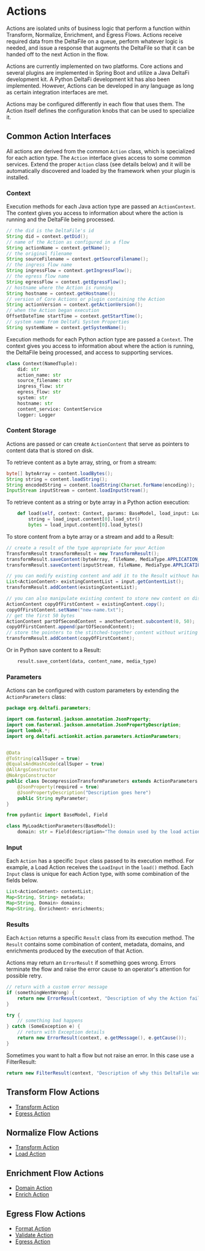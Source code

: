 # Actions

Actions are isolated units of business logic that perform a function within Transform, Normalize, Enrichment, and Egress Flows.
Actions receive required data from the DeltaFile on a queue, perform whatever logic is needed, and issue a response that
augments the DeltaFile so that it can be handed off to the next Action in the flow.

Actions are currently implemented on two platforms. Core actions and several plugins are implemented in Spring Boot and
utilize a Java DeltaFi development kit. A Python DeltaFi development kit has also been implemented. However, Actions can
be developed in any language as long as certain integration interfaces are met.

Actions may be configured differently in each flow that uses them. The Action itself defines the configuration knobs
that can be used to specialize it.

## Common Action Interfaces

All actions are derived from the common `Action` class, which is specialized for each action type. The `Action`
interface gives access to some common services. Extend the proper `Action` class (see details below) and it will be
automatically discovered and loaded by the framework when your plugin is installed.

### Context

Execution methods for each Java action type are passed an `ActionContext`. The context gives you access to information
about where the action is running and the DeltaFile being processed.

```java
// the did is the DeltaFile's id
String did = context.getDid();
// name of the Action as configured in a flow
String actionName = context.getName();
// the original filename
String sourceFilename = context.getSourceFilename();
// the ingress flow name
String ingressFlow = context.getIngressFlow();
// the egress flow name
String egressFlow = context.getEgressFlow();
// hostname where the Action is running
String hostname = context.getHostname();
// version of Core Actions or plugin containing the Action
String actionVersion = context.getActionVersion();
// when the Action began execution
OffsetDateTime startTime = context.getStartTime();
// system name from DeltaFi System Properties
String systemName = context.getSystemName();
```

Execution methods for each Python action type are passed a `Context`. The context gives you access to information about
where the action is running, the DeltaFile being processed, and access to supporting services.

```python
class Context(NamedTuple):
    did: str
    action_name: str
    source_filename: str
    ingress_flow: str
    egress_flow: str
    system: str
    hostname: str
    content_service: ContentService
    logger: Logger

```

### Content Storage

Actions are passed or can create `ActionContent` that serve as pointers to content data that is stored on disk.

To retrieve content as a byte array, string, or from a stream:

```java
byte[] byteArray = content.loadBytes();
String string = content.loadString();
String encodedString = content.loadString(Charset.forName(encoding));
InputStream inputStream = content.loadInputStream();
```

To retrieve content as a string or byte array in a Python action execution:

```python
    def load(self, context: Context, params: BaseModel, load_input: LoadInput):
        string = load_input.content[0].load_str()
        bytes = load_input.content[0].load_bytes()

```

To store content from a byte array or a stream and add to a Result:

```java
// create a result of the type appropriate for your Action
TransformResult transformResult = new TransformResult();
transformResult.saveContent(byteArray, fileName, MediaType.APPLICATION_JSON);
transformResult.saveContent(inputStream, fileName, MediaType.APPLICATION_JSON);

// you can modify existing content and add it to the Result without having to save new Content to disk:
List<ActionContent> existingContentList = input.getContentList();
transformResult.addContent(existingContentList);

// you can also manipulate existing content to store new content on disk
ActionContent copyOfFirstContent = existingContent.copy();
copyOfFirstContent.setName("new-name.txt");
// get the first 50 bytes
ActionContent partOfSecondContent = anotherContent.subcontent(0, 50);
copyOfFirstContent.append(partOfSecondContent);
// store the pointers to the stitched-together content without writing to disk
transformResult.addContent(copyOfFirstContent);
```

Or in Python save content to a Result:

```python
    result.save_content(data, content_name, media_type)
```

### Parameters

Actions can be configured with custom parameters by extending the `ActionParameters` class:

```java
package org.deltafi.parameters;

import com.fasterxml.jackson.annotation.JsonProperty;
import com.fasterxml.jackson.annotation.JsonPropertyDescription;
import lombok.*;
import org.deltafi.actionkit.action.parameters.ActionParameters;


@Data
@ToString(callSuper = true)
@EqualsAndHashCode(callSuper = true)
@AllArgsConstructor
@NoArgsConstructor
public class DecompressionTransformParameters extends ActionParameters {
    @JsonProperty(required = true)
    @JsonPropertyDescription("Description goes here")
    public String myParameter;
}
```

```python
from pydantic import BaseModel, Field

class MyLoadActionParameters(BaseModel):
    domain: str = Field(description="The domain used by the load action")
```

### Input

Each `Action` has a specific `Input` class passed to its execution method. For example, a Load Action receives the
`LoadInput` in the `load()` method. Each `Input` class is unique for each Action type, with some combination of the
fields below.

```java
List<ActionContent> contentList;
Map<String, String> metadata;
Map<String, Domain> domains;
Map<String, Enrichment> enrichments;
```

### Results

Each `Action` returns a specific `Result` class from its execution method. The `Result` contains some combination of
content, metadata, domains, and enrichments produced by the execution of that Action.

Actions may return an `ErrorResult` if something goes wrong. Errors terminate the flow and raise the error cause
to an operator's attention for possible retry.

```java
// return with a custom error message
if (somethingWentWrong) {
    return new ErrorResult(context, "Description of why the Action failed");
}

try {
    // something bad happens
} catch (SomeException e) {
    // return with Exception details
    return new ErrorResult(context, e.getMessage(), e.getCause());
}
```

Sometimes you want to halt a flow but not raise an error. In this case use a FilterResult:

```java
return new FilterResult(context, "Description of why this DeltaFile was filtered");
```

## Transform Flow Actions
- [Transform Action](/actions/transform)
- [Egress Action](/actions/egress)

## Normalize Flow Actions
- [Transform Action](/actions/transform)
- [Load Action](/actions/load)

## Enrichment Flow Actions
- [Domain Action](/actions/domain)
- [Enrich Action](/actions/enrich)

## Egress Flow Actions
- [Format Action](/actions/format)
- [Validate Action](/actions/validate)
- [Egress Action](/actions/egress)
